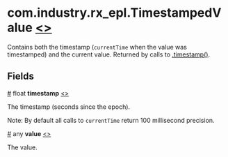 # <a name="timestampedvalue"></a>com.industry.rx_epl.TimestampedValue [<>](/src/rx/objects/TimestampedValue.mon)

Contains both the timestamp (`currentTime` when the value was timestamped) and the current value. Returned by calls to [.timestamp()](../interfaces/IObservable.md#timestamp).

## Fields

<a name="timestamp" href="#timestamp">#</a> float **timestamp** [<>](/src/rx/objects/TimestampedValue.mon  "Source")

The timestamp (seconds since the epoch).

Note: By default all calls to `currentTime` return 100 millisecond precision.

<a name="value" href="#value">#</a> any **value** [<>](/src/rx/objects/TimestampedValue.mon  "Source")

The value.
